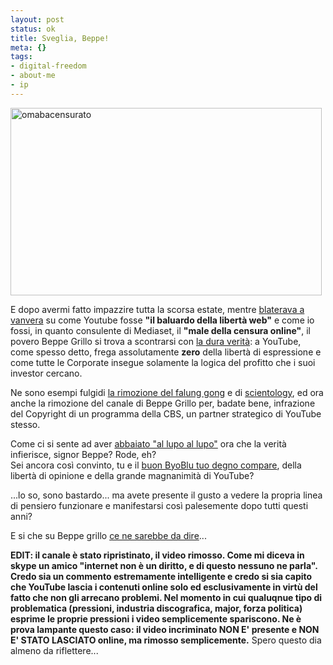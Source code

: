 ```yaml
--- 
layout: post
status: ok
title: Sveglia, Beppe!
meta: {}
tags: 
- digital-freedom
- about-me
- ip
---
```

<img src="http://fast.mgpf.it//2009/09/omabacensurato-498x300.jpg" alt="omabacensurato" title="omabacensurato" width="498" height="300" class="aligncenter size-medium wp-image-1604" />  
  
E dopo avermi fatto impazzire tutta la scorsa estate, mentre [blaterava a vanvera][3] su come Youtube fosse **"il baluardo della libertà web"** e come io fossi, in quanto consulente di Mediaset, il **"male della censura online"**, il povero Beppe Grillo si trova a scontrarsi con [la dura verità][4]: a YouTube, come spesso detto, frega assolutamente **zero** della libertà di espressione e come tutte le Corporate insegue solamente la logica del profitto che i suoi investor cercano.  
  
Ne sono esempi fulgidi [la rimozione del falung gong][1] e di [scientology][2], ed ora anche la rimozione del canale di Beppe Grillo per, badate bene, infrazione del Copyright di un programma della CBS, un partner strategico di YouTube stesso.  
  
Come ci si sente ad aver [abbaiato "al lupo al lupo"][4] ora che la verità infierisce, signor Beppe? Rode, eh?  
Sei ancora così convinto, tu e il [buon ByoBlu tuo degno compare][5], della libertà di opinione e della grande magnanimità di YouTube?  
  
...lo so, sono bastardo... ma avete presente il gusto a vedere la propria linea di pensiero funzionare e manifestarsi così palesemente dopo tutti questi anni?  
  
E si che su Beppe grillo [ce ne sarebbe da dire](http://www.lastknight.com/2008/01/30/il-lato-b-di-beppe-grillo/)...  
  
**EDIT: il canale è stato ripristinato, il video rimosso. Come mi diceva in skype un amico "internet non è un diritto, e di questo nessuno ne parla". Credo sia un commento estremamente intelligente e credo si sia capito che YouTube lascia i contenuti online solo ed esclusivamente in virtù del fatto che non gli arrecano problemi. Nel momento in cui qualuqnue tipo di problematica (pressioni, industria discografica, major, forza politica) esprime le proprie pressioni i video semplicemente spariscono. Ne è prova lampante questo caso: il video incriminato NON E' presente e NON E' STATO LASCIATO online, ma rimosso semplicemente.**  Spero questo dia almeno da riflettere...  
  
[1]: http://en.wikipedia.org/wiki/Censorship_by_Google#China
[2]: http://www.youtube.com/watch?v=NmgQHYChrPw
[3]: http://www.lastknight.com/2008/08/06/beppegrillo-e-wp-cache/
[4]: http://www.beppegrillo.it/2009/09/419_video_di_gr.html
[5]: http://www.byoblu.com/a7f8e423-2a4c-41c5-9106-6b554ad59de5/post.aspx 
